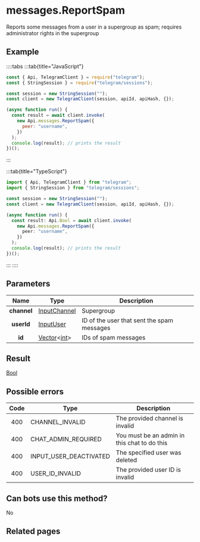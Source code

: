 # messages.ReportSpam

Reports some messages from a user in a supergroup as spam; requires administrator rights in the supergroup

## Example

::::tabs
:::tab{title="JavaScript"}

```js
const { Api, TelegramClient } = require("telegram");
const { StringSession } = require("telegram/sessions");

const session = new StringSession("");
const client = new TelegramClient(session, apiId, apiHash, {});

(async function run() {
  const result = await client.invoke(
    new Api.messages.ReportSpam({
      peer: "username",
    })
  );
  console.log(result); // prints the result
})();
```

:::

:::tab{title="TypeScript"}

```ts
import { Api, TelegramClient } from "telegram";
import { StringSession } from "telegram/sessions";

const session = new StringSession("");
const client = new TelegramClient(session, apiId, apiHash, {});

(async function run() {
  const result: Api.Bool = await client.invoke(
    new Api.messages.ReportSpam({
      peer: "username",
    })
  );
  console.log(result); // prints the result
})();
```

:::
::::

## Parameters

|    Name     | Type                                                                                           | Description                                |
| :---------: | ---------------------------------------------------------------------------------------------- | ------------------------------------------ |
| **channel** | [InputChannel](https://core.telegram.org/type/InputChannel)                                    | Supergroup                                 |
| **userId**  | [InputUser](https://core.telegram.org/type/InputUser)                                          | ID of the user that sent the spam messages |
|   **id**    | [Vector](https://core.telegram.org/type/Vector%20t)<[int](https://core.telegram.org/type/int)> | IDs of spam messages                       |

## Result

[Bool](https://core.telegram.org/type/Bool)

## Possible errors

| Code | Type                   | Description                                  |
| :--: | ---------------------- | -------------------------------------------- |
| 400  | CHANNEL_INVALID        | The provided channel is invalid              |
| 400  | CHAT_ADMIN_REQUIRED    | You must be an admin in this chat to do this |
| 400  | INPUT_USER_DEACTIVATED | The specified user was deleted               |
| 400  | USER_ID_INVALID        | The provided user ID is invalid              |

## Can bots use this method?

No

## Related pages
